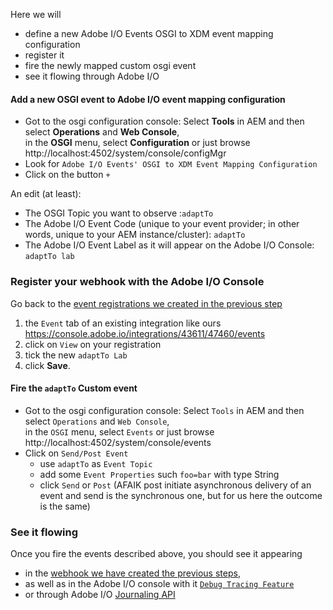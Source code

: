 
Here we will 
* define a new Adobe I/O Events OSGI to XDM event mapping configuration
* register it
* fire the newly mapped custom osgi event
* see it flowing through Adobe I/O

#### Add a new OSGI event to Adobe I/O event mapping configuration
 

* Got to the osgi configuration console: Select **Tools** in AEM and then select **Operations** and **Web Console**,  
in the **OSGI** menu, select **Configuration** or just browse http://localhost:4502/system/console/configMgr
* Look for `Adobe I/O Events' OSGI to XDM Event Mapping Configuration` 
* Click on the button `+`

An edit (at least):

* The OSGI Topic you want to observe :`adaptTo`
* The Adobe I/O Event Code (unique to your event provider; in other words, unique to your AEM instance/cluster): `adaptTo`
* The Adobe I/O Event Label as it will appear on the Adobe I/O Console: `adaptTo lab`
  
### Register your webhook with the Adobe I/O Console 

Go back to the [event registrations we created in the previous step](./3.aem-event-registration.md) 

1. the `Event` tab of an existing integration like ours https://console.adobe.io/integrations/43611/47460/events 
3. click on `View` on your registration
4. tick the new `adaptTo Lab` 
5. click **Save**.

#### Fire the `adaptTo` Custom event

* Got to the osgi configuration console: Select `Tools` in AEM and then select `Operations` and `Web Console`,  
in the `OSGI` menu, select `Events` or just browse http://localhost:4502/system/console/events
* Click on `Send/Post Event`
  * use `adaptTo` as `Event Topic`
  * add some `Event Properties` such `foo=bar` with type String
  * click `Send` or `Post` (AFAIK post initiate asynchronous delivery of an event and send is the synchronous one, but for us here the outcome is the same)


### See it flowing

Once you fire the events described above, you should see it appearing 
* in the [webhook we have created the previous steps](2.aem-event-webhooks.md),
* as well as in the Adobe I/O console with it [`Debug Tracing Feature`](https://www.adobe.io/apis/cloudplatform/events/documentation.html#!adobeio/adobeio-documentation/master/events/help/tracing.md) 
* or through Adobe I/O [Journaling API](https://www.adobe.io/apis/cloudplatform/events/documentation.html#!adobeio/adobeio-documentation/master/events/intro/journaling_api.md)
